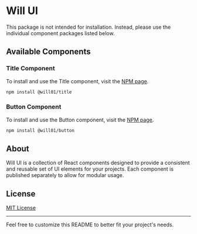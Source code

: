 # Will UI

This package is not intended for installation. Instead, please use the individual component packages listed below.

## Available Components

### Title Component

To install and use the Title component, visit the [NPM page](https://www.npmjs.com/package/@will01/title).

```bash
npm install @will01/title
```

### Button Component

To install and use the Button component, visit the [NPM page](https://www.npmjs.com/package/@will01/button).

```bash
npm install @will01/button
```

## About

Will UI is a collection of React components designed to provide a consistent and reusable set of UI elements for your projects. Each component is published separately to allow for modular usage.

## License

[MIT License](LICENSE)

---

Feel free to customize this README to better fit your project's needs.